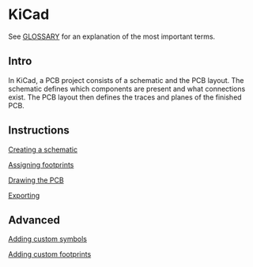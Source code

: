 # KiCad

See [GLOSSARY](glossary.md) for an explanation of the most important terms.

## Intro

In KiCad, a PCB project consists of a schematic and the PCB layout. The
schematic defines which components are present and what connections exist. The
PCB layout then defines the traces and planes of the finished PCB.

## Instructions

[Creating a schematic](create-schematic.md)

[Assigning footprints](assign-footprint.md)

[Drawing the PCB](draw-pcb.md)

[Exporting](export.md)

## Advanced

[Adding custom symbols](custom-symbol.md)

[Adding custom footprints](custom-footprint.md)
